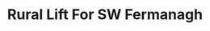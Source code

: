 ---
title: "Rural Lift For SW Fermanagh"
address: "41-44 Enniskillen Business Centre, Lackagboy Industrial Estate, Tempo Rd, Enniskillen, Co. Fermanagh BT74 4RL"
tel: "028 6632 4260"
county: "Fermanagh"
category: "Bus Services"
type: "Content"
lat: "54.356522"
lng: "-7.599713"
---